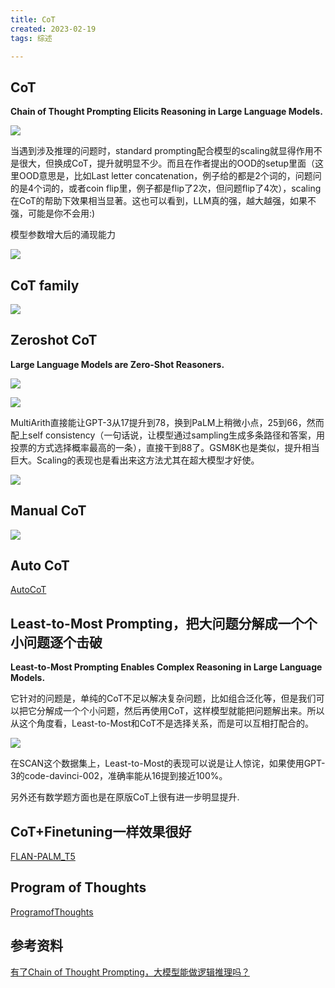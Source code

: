 ```yaml
---
title: CoT
created: 2023-02-19
tags: 综述

---
```



## CoT

**Chain of Thought Prompting Elicits Reasoning in Large Language Models.**

![](img/Pasted%20image%2020230219164019.png)

当遇到涉及推理的问题时，standard prompting配合模型的scaling就显得作用不是很大，但换成CoT，提升就明显不少。而且在作者提出的OOD的setup里面（这里OOD意思是，比如Last letter concatenation，例子给的都是2个词的，问题问的是4个词的，或者coin flip里，例子都是flip了2次，但问题flip了4次），scaling在CoT的帮助下效果相当显著。这也可以看到，LLM真的强，越大越强，如果不强，可能是你不会用:)

模型参数增大后的涌现能力

![](img/Pasted%20image%2020230219170121.png)

## CoT  family

![](img/Pasted%20image%2020230227220518.png)

 
## Zeroshot CoT

**Large Language Models are Zero-Shot Reasoners.**

![](img/Pasted%20image%2020230219164254.png)

![](img/Pasted%20image%2020230219170231.png)

MultiArith直接能让GPT-3从17提升到78，换到PaLM上稍微小点，25到66，然而配上self consistency（一句话说，让模型通过sampling生成多条路径和答案，用投票的方式选择概率最高的一条），直接干到88了。GSM8K也是类似，提升相当巨大。Scaling的表现也是看出来这方法尤其在超大模型才好使。

![](img/Pasted%20image%2020230219164420.png)

## Manual CoT

![](img/Pasted%20image%2020230227220808.png)

## Auto CoT
[AutoCoT](AutoCoT/AutoCoT.md)

## Least-to-Most Prompting，把大问题分解成一个个小问题逐个击破

**Least-to-Most Prompting Enables Complex Reasoning in Large Language Models.**

它针对的问题是，单纯的CoT不足以解决复杂问题，比如组合泛化等，但是我们可以把它分解成一个个小问题，然后再使用CoT，这样模型就能把问题解出来。所以从这个角度看，Least-to-Most和CoT不是选择关系，而是可以互相打配合的。

![](img/Pasted%20image%2020230219170442.png)

在SCAN这个数据集上，Least-to-Most的表现可以说是让人惊诧，如果使用GPT-3的code-davinci-002，准确率能从16提到接近100%。

另外还有数学题方面也是在原版CoT上很有进一步明显提升.

## CoT+Finetuning一样效果很好

[FLAN-PALM_T5](../FLAN-PaLM_T5/FLAN-PALM_T5.md)

## Program of Thoughts

[ProgramofThoughts](../ProgramofThoughts/ProgramofThoughts.md)



## 参考资料

[有了Chain of Thought Prompting，大模型能做逻辑推理吗？](https://zhuanlan.zhihu.com/p/589087074)




